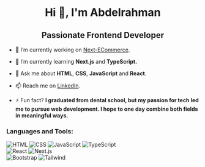 <h1 align="center">Hi 👋, I'm Abdelrahman</h1>
<h2 align="center">Passionate Frontend Developer</h2>

- 🔭 I’m currently working on [Next-ECommerce](https://github.com/abdelrahmanHSalama/Next-ECommerce).

- 🌱 I’m currently learning **Next.js** and **TypeScript.**

- 💬 Ask me about **HTML**, **CSS**, **JavaScript** and **React**.

- 📫 Reach me on [LinkedIn](https://www.linkedin.com/in/abdelrahmanhsalama/).

- ⚡ Fun fact? **I graduated from dental school, but my passion for tech led me to pursue web development. I hope to one day combine both fields in meaningful ways.**

<h3 align="left">Languages and Tools:</h3>
<p align="left">
        <img
        src="https://img.shields.io/badge/html-grey?style=for-the-badge&logo=html5&logoColor=%23E34F26"
        alt="HTML"
    />
        <img
        src="https://img.shields.io/badge/css-grey?style=for-the-badge&logo=css&logoColor=%23663399"
        alt="CSS"
    />
        <img
        src="https://img.shields.io/badge/javascript-grey?style=for-the-badge&logo=javascript&logoColor=%23F7DF1E"
        alt="JavaScript"
    />
        <img
        src="https://img.shields.io/badge/typescript-grey?style=for-the-badge&logo=typescript&logoColor=%233178C6"
        alt="TypeScript"
    />
  <br>
    <img
        src="https://img.shields.io/badge/react-grey?style=for-the-badge&logo=react&logoColor=%2361DAFB"
        alt="React"
    />
    <img
        src="https://img.shields.io/badge/next-grey?style=for-the-badge&logo=nextdotjs&logoColor=%23FFFFFF"
        alt="Next.js"
    />
  <br>
    <img
        src="https://img.shields.io/badge/bootstrap-grey?style=for-the-badge&logo=bootstrap&logoColor=%237952B3"
        alt="Bootstrap"
    />
    <img
        src="https://img.shields.io/badge/tailwind-grey?style=for-the-badge&logo=tailwindcss&logoColor=%2306B6D4"
        alt="Tailwind"
    />
</p>


